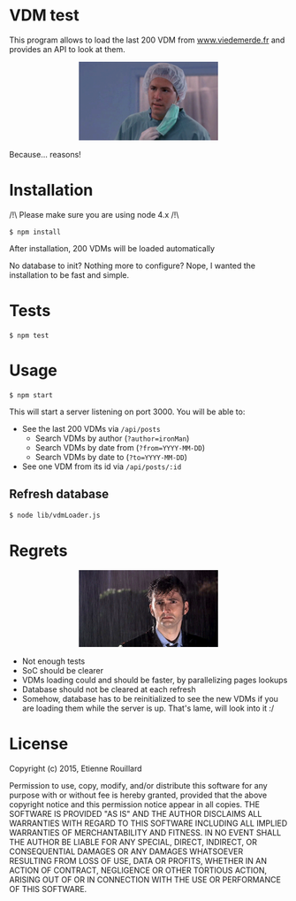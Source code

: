 VDM test
========

This program allows to load the last 200 VDM from www.viedemerde.fr and provides an API to look at them.

<p align="center">
<img src="./docs/but-why.gif" width="50%" />
</p>

Because... reasons!

# Installation

/!\ Please make sure you are using node 4.x /!\

```
$ npm install
```
After installation, 200 VDMs will be loaded automatically

No database to init? Nothing more to configure? Nope, I wanted the installation to be fast and simple.

# Tests
```
$ npm test
```

# Usage

```
$ npm start
```
This will start a server listening on port 3000.
You will be able to:
- See the last 200 VDMs via `/api/posts`
  + Search VDMs by author (`?author=ironMan`)
  + Search VDMs by date from (`?from=YYYY-MM-DD`)
  + Search VDMs by date to (`?to=YYYY-MM-DD`)
- See one VDM from its id via `/api/posts/:id`

## Refresh database
```
$ node lib/vdmLoader.js
```

# Regrets

<p align="center">
<img src="./docs/rain-sad.gif" width="50%" />
</p>

- Not enough tests
- SoC should be clearer
- VDMs loading could and should be faster, by parallelizing pages lookups
- Database should not be cleared at each refresh
- Somehow, database has to be reinitialized to see the new VDMs if you are loading them
  while the server is up. That's lame, will look into it :/

# License

Copyright (c) 2015, Etienne Rouillard

Permission to use, copy, modify, and/or distribute this software for any purpose with or without fee is hereby granted, provided that the above copyright notice and this permission notice appear in all copies.
THE SOFTWARE IS PROVIDED "AS IS" AND THE AUTHOR DISCLAIMS ALL WARRANTIES WITH REGARD TO THIS SOFTWARE INCLUDING ALL IMPLIED WARRANTIES OF MERCHANTABILITY AND FITNESS. IN NO EVENT SHALL THE AUTHOR BE LIABLE FOR ANY SPECIAL, DIRECT, INDIRECT, OR CONSEQUENTIAL DAMAGES OR ANY DAMAGES WHATSOEVER RESULTING FROM LOSS OF USE, DATA OR PROFITS, WHETHER IN AN ACTION OF CONTRACT, NEGLIGENCE OR OTHER TORTIOUS ACTION, ARISING OUT OF OR IN CONNECTION WITH THE USE OR PERFORMANCE OF THIS SOFTWARE.
